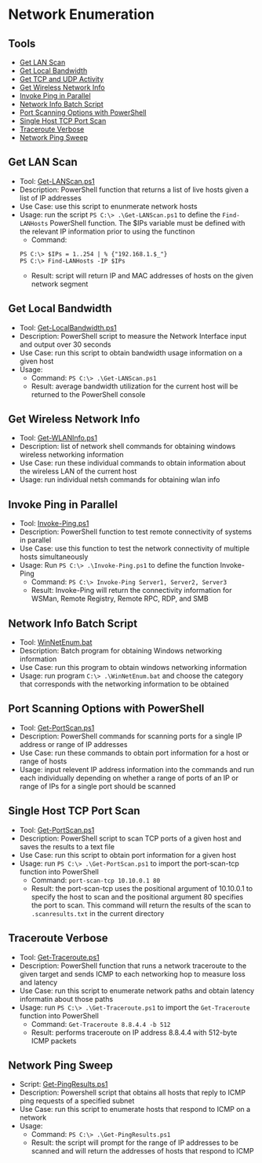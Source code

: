 # Network Enumeration

## Tools
- [Get LAN Scan](#get-lan-scan)
- [Get Local Bandwidth](#get-local-bandwidth)
- [Get TCP and UDP Activity](#get-tcp-and-udp-activity)
- [Get Wireless Network Info](#get-wireless-network-info)
- [Invoke Ping in Parallel](#invoke-ping-in-parallel)
- [Network Info Batch Script](#network-info-batch-script)
- [Port Scanning Options with PowerShell](#port-scanning-options-with-powershell)
- [Single Host TCP Port Scan](#single-host-tcp-port-scan)
- [Traceroute Verbose](#traceroute-verbose)
- [Network Ping Sweep](#network-ping-sweep)

## Get LAN Scan
- Tool: [Get-LANScan.ps1](/tools/network/Get-LANScan.ps1)
- Description: PowerShell function that returns a list of live hosts given a list of IP addresses
- Use Case: use this script to enunmerate network hosts
- Usage: run the script `PS C:\> .\Get-LANScan.ps1` to define the `Find-LANHosts` PowerShell function. The $IPs variable must be defined with the relevant IP information prior to using the functinon
    - Command: 
    ```
    PS C:\> $IPs = 1..254 | % {"192.168.1.$_"}
    PS C:\> Find-LANHosts -IP $IPs
    ```
    - Result: script will return IP and MAC addresses of hosts on the given network segment 

## Get Local Bandwidth
- Tool: [Get-LocalBandwidth.ps1](/tools/network/Get-LocalBandwidth.ps1)
- Description: PowerShell script to measure the Network Interface input and output over 30 seconds
- Use Case: run this script to obtain bandwidth usage information on a given host
- Usage: 
  - Command: `PS C:\> .\Get-LANScan.ps1`
  - Result: average bandwidth utilization for the current host will be returned to the PowerShell console

## Get Wireless Network Info
- Tool: [Get-WLANInfo.ps1](/tools/network/Get-WLANInfo.ps1)
- Description: list of network shell commands for obtaining windows wireless networking information
- Use Case: run these individual commands to obtain information about the wireless LAN of the current host
- Usage: run individual netsh commands for obtaining wlan info

## Invoke Ping in Parallel
- Tool: [Invoke-Ping.ps1](/tools/network/Invoke-Ping.ps1)
- Description: PowerShell function to test remote connectivity of systems in parallel
- Use Case: use this function to test the network connectivity of multiple hosts simultaneously
- Usage: Run `PS C:\> .\Invoke-Ping.ps1` to define the function Invoke-Ping
    - Command: `PS C:\> Invoke-Ping Server1, Server2, Server3`
    - Result: Invoke-Ping will return the connectivity information for WSMan, Remote Registry, Remote RPC, RDP, and SMB

## Network Info Batch Script
- Tool: [WinNetEnum.bat](/tools/network/WinNetEnum.bat)
- Description: Batch program for obtaining Windows networking information
- Use Case: run this program to obtain windows networking information
- Usage: run program `C:\> .\WinNetEnum.bat` and choose the category that corresponds with the networking information to be obtained

## Port Scanning Options with PowerShell
- Tool: [Get-PortScan.ps1](/tools/network/Get-PortScan.ps1)
- Description: PowerShell commands for scanning ports for a single IP address or range of IP addresses
- Use Case: run these commands to obtain port information for a host or range of hosts
- Usage: input relevent IP address information into the commands and run each individually depending on whether a range of ports of an IP or range of IPs for a single port should be scanned

## Single Host TCP Port Scan
- Tool: [Get-PortScan.ps1](/tools/network/Get-PortScan.ps1)
- Description: PowerShell script to scan TCP ports of a given host and saves the results to a text file
- Use Case: run this script to obtain port information for a given host
- Usage: run `PS C:\> .\Get-PortScan.ps1` to import the port-scan-tcp function into PowerShell
  - Command: `port-scan-tcp 10.10.0.1 80`
  - Result: the port-scan-tcp uses the positional argument of 10.10.0.1 to specify the host to scan and the positional argument 80 specifies the port to scan. This command will return the results of the scan to `.scanresults.txt` in the current directory

## Traceroute Verbose
- Tool: [Get-Traceroute.ps1](/tools/network/Get-Traceroute.ps1)
- Description: PowerShell function that runs a network traceroute to the given target and sends ICMP to each networking hop to measure loss and latency
- Use Case: run this script to enumerate network paths and obtain latency informatin about those paths 
- Usage: run `PS C:\> .\Get-Traceroute.ps1` to import the `Get-Traceroute` function into PowerShell
  - Command: `Get-Traceroute 8.8.4.4 -b 512`
  - Result: performs traceroute on IP address 8.8.4.4 with 512-byte ICMP packets

## Network Ping Sweep
- Script: [Get-PingResults.ps1](/tools/network/Get-PingResults.ps1)
- Description: Powershell script that obtains all hosts that reply to ICMP ping requests of a specified subnet
- Use Case: run this script to enumerate hosts that respond to ICMP on a network
- Usage: 
  - Command: `PS C:\> .\Get-PingResults.ps1`
  - Result: the script will prompt for the range of IP addresses to be scanned and will return the addresses of hosts that respond to ICMP
